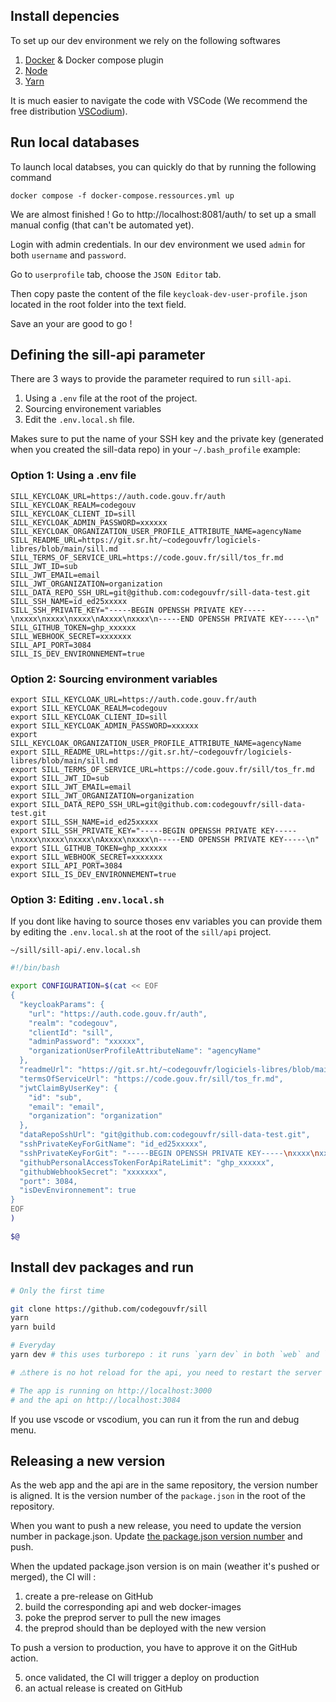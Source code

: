 ## Install depencies

To set up our dev environment we rely on the following softwares

1. [Docker](https://docs.docker.com/engine/install/) & Docker compose plugin 
2. [Node](https://nodejs.org/en/download/package-manager/current)
3. [Yarn](https://classic.yarnpkg.com/en/docs/install#debian-stable)

It is much easier to navigate the code with VSCode (We recommend the free distribution [VSCodium](https://code.gouv.fr/sill/software?name=VSCodium)).

## Run local databases

To launch local databses, you can quickly do that by running the following command

`docker compose -f docker-compose.ressources.yml up`

We are almost finished ! Go to http://localhost:8081/auth/ to set up a small manual config (that can't be automated yet).

Login with admin credentials. In our dev environment we used `admin` for both `username` and `password`.

Go to `userprofile` tab, choose the `JSON Editor` tab.

Then copy paste the content of the file `keycloak-dev-user-profile.json` located in the root folder into the text field.

Save an your are good to go !

## Defining the sill-api parameter

There are 3 ways to provide the parameter required to run `sill-api`.  
1. Using a `.env` file at the root of the project.
2. Sourcing environement variables
3. Edit the `.env.local.sh` file.

Makes sure to put the name of your SSH key and the private key (generated when you created the sill-data repo) in your `~/.bash_profile` example:

### Option 1: Using a .env file
```
SILL_KEYCLOAK_URL=https://auth.code.gouv.fr/auth
SILL_KEYCLOAK_REALM=codegouv
SILL_KEYCLOAK_CLIENT_ID=sill
SILL_KEYCLOAK_ADMIN_PASSWORD=xxxxxx
SILL_KEYCLOAK_ORGANIZATION_USER_PROFILE_ATTRIBUTE_NAME=agencyName
SILL_README_URL=https://git.sr.ht/~codegouvfr/logiciels-libres/blob/main/sill.md
SILL_TERMS_OF_SERVICE_URL=https://code.gouv.fr/sill/tos_fr.md
SILL_JWT_ID=sub
SILL_JWT_EMAIL=email
SILL_JWT_ORGANIZATION=organization
SILL_DATA_REPO_SSH_URL=git@github.com:codegouvfr/sill-data-test.git
SILL_SSH_NAME=id_ed25xxxxx
SILL_SSH_PRIVATE_KEY="-----BEGIN OPENSSH PRIVATE KEY-----\nxxxx\nxxxx\nxxxx\nAxxxx\nxxxx\n-----END OPENSSH PRIVATE KEY-----\n"
SILL_GITHUB_TOKEN=ghp_xxxxxx
SILL_WEBHOOK_SECRET=xxxxxxx
SILL_API_PORT=3084
SILL_IS_DEV_ENVIRONNEMENT=true
```


### Option 2: Sourcing environment variables
```
export SILL_KEYCLOAK_URL=https://auth.code.gouv.fr/auth
export SILL_KEYCLOAK_REALM=codegouv
export SILL_KEYCLOAK_CLIENT_ID=sill
export SILL_KEYCLOAK_ADMIN_PASSWORD=xxxxxx
export SILL_KEYCLOAK_ORGANIZATION_USER_PROFILE_ATTRIBUTE_NAME=agencyName
export SILL_README_URL=https://git.sr.ht/~codegouvfr/logiciels-libres/blob/main/sill.md
export SILL_TERMS_OF_SERVICE_URL=https://code.gouv.fr/sill/tos_fr.md
export SILL_JWT_ID=sub
export SILL_JWT_EMAIL=email
export SILL_JWT_ORGANIZATION=organization
export SILL_DATA_REPO_SSH_URL=git@github.com:codegouvfr/sill-data-test.git
export SILL_SSH_NAME=id_ed25xxxxx
export SILL_SSH_PRIVATE_KEY="-----BEGIN OPENSSH PRIVATE KEY-----\nxxxx\nxxxx\nxxxx\nAxxxx\nxxxx\n-----END OPENSSH PRIVATE KEY-----\n"
export SILL_GITHUB_TOKEN=ghp_xxxxxx
export SILL_WEBHOOK_SECRET=xxxxxxx
export SILL_API_PORT=3084
export SILL_IS_DEV_ENVIRONNEMENT=true
```

### Option 3: Editing `.env.local.sh`

If you dont like having to source thoses env variables you can provide them
by editing the `.env.local.sh` at the root of the `sill/api` project.  
 

`~/sill/sill-api/.env.local.sh`
```sh
#!/bin/bash

export CONFIGURATION=$(cat << EOF
{
  "keycloakParams": {
    "url": "https://auth.code.gouv.fr/auth",
    "realm": "codegouv",
    "clientId": "sill",
    "adminPassword": "xxxxxx",
    "organizationUserProfileAttributeName": "agencyName"
  },
  "readmeUrl": "https://git.sr.ht/~codegouvfr/logiciels-libres/blob/main/sill.md",
  "termsOfServiceUrl": "https://code.gouv.fr/sill/tos_fr.md",
  "jwtClaimByUserKey": {
    "id": "sub",
    "email": "email",
    "organization": "organization"
  },
  "dataRepoSshUrl": "git@github.com:codegouvfr/sill-data-test.git",
  "sshPrivateKeyForGitName": "id_ed25xxxxx",
  "sshPrivateKeyForGit": "-----BEGIN OPENSSH PRIVATE KEY-----\nxxxx\nxxxx\nxxxx\nAxxxx\nxxxx\n-----END OPENSSH PRIVATE KEY-----\n",
  "githubPersonalAccessTokenForApiRateLimit": "ghp_xxxxxx",
  "githubWebhookSecret": "xxxxxxx",
  "port": 3084,
  "isDevEnvironnement": true
}
EOF
) 

$@
```

## Install dev packages and run
```bash
# Only the first time

git clone https://github.com/codegouvfr/sill
yarn
yarn build

# Everyday
yarn dev # this uses turborepo : it runs `yarn dev` in both `web` and `api` packages

# ⚠️there is no hot reload for the api, you need to restart the server manually ⚠️

# The app is running on http://localhost:3000
# and the api on http://localhost:3084
```

If you use vscode or vscodium, you can run it from the run and debug menu.

## Releasing a new version

As the web app and the api are in the same repository, the version number is aligned. It is the version number of the `package.json` in the root of the repository.

When you want to push a new release, you need to update the version number in package.json. Update [the package.json version number](https://github.com/codegouvfr/sill/blob/7290a32809e0ca4964e6d0eccfc6af037d7c6771/package.json#L3) and push.

When the updated package.json version is on main (weather it's pushed or merged), the CI will :
1. create a pre-release on GitHub
2. build the corresponding api and web docker-images
3. poke the preprod server to pull the new images
4. the preprod should than be deployed with the new version

To push a version to production, you have to approve it on the GitHub action.

5. once validated, the CI will trigger a deploy on production
6. an actual release is created on GitHub

